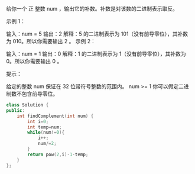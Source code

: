 给你一个 正 整数 num ，输出它的补数。补数是对该数的二进制表示取反。

 

示例 1：

输入：num = 5
输出：2
解释：5 的二进制表示为 101（没有前导零位），其补数为 010。所以你需要输出 2 。
示例 2：

输入：num = 1
输出：0
解释：1 的二进制表示为 1（没有前导零位），其补数为 0。所以你需要输出 0 。


提示：

给定的整数 num 保证在 32 位带符号整数的范围内。
num >= 1
你可以假定二进制数不包含前导零位。

```cpp
class Solution {
public:
    int findComplement(int num) {
        int i=0;
        int temp=num;
        while(num!=0){
            i++;
            num/=2;
        }
        return pow(2,i)-1-temp;
    }
};
```


